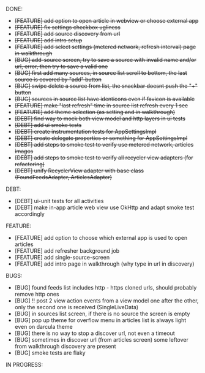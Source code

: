 DONE:<s>
- [FEATURE] add option to open article in webview or choose external app
- [FEATURE] fix settings checkbox ugliness
- [FEATURE] add source discovery from url
- [FEATURE] add intro setup
- [FEATURE] add select settings (metered network, refresh interval)
page in walkthrough
- [BUG] add-source screen, try to save a source with invalid name and/or url, error, then try to save a valid one
- [BUG] first add many sources, in source list scroll to bottom, the last source is covered by "add" button
- [BUG] swipe delete a source from list, the snackbar doesnt push the "+" button
- [BUG] sources in source list have identicons even if favicon is available
- [FEATURE] make "last refresh" time in source list refresh every 1 sec
- [FEATURE] add theme selection (as setting and in walkthrough)
- [DEBT] find way to mock both view model and http layers in ui tests
- [DEBT] add ui smoke tests
- [DEBT] create instrumentation tests for AppSettingsImpl
- [DEBT] create delegate properties or something for AppSettingsImpl
- [DEBT] add steps to smoke test to verify use metered network, articles images
- [DEBT] add steps to smoke test to verify all recycler view adapters (for refactoring)
- [DEBT] unify RecyclerView adapter with base class (FoundFeedsAdapter, ArticlesAdapter)
</s>

DEBT:
- [DEBT] ui-unit tests for all activities
- [DEBT] make in-app article web view use OkHttp and adapt smoke test accordingly 

FEATURE:
- [FEATURE] add option to choose which external app is used to open articles
- [FEATURE] add refresher background job
- [FEATURE] add single-source-screen
- [FEATURE] add intro page in walkthrough (why type in url in discovery)

BUGS:
- [BUG] found feeds list includes http - https cloned urls, should probably remove http ones
- [BUG] !! post 2 view action events from a view model one after the other, only the second one is received (SingleLiveData)
- [BUG] in sources list screen, if there is no source the screen is empty
- [BUG] pop up theme for overflow menu in articles list is always light even on darcula theme
- [BUG] there is no way to stop a discover url, not even a timeout
- [BUG] sometimes in discover url (from articles screen) some leftover from walkthrough discovery are present
- [BUG] smoke tests are flaky

IN PROGRESS:
